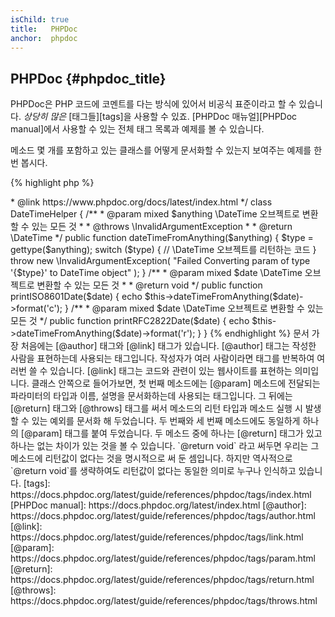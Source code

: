 ```yaml
---
isChild: true
title:   PHPDoc
anchor:  phpdoc
---
```


## PHPDoc {#phpdoc_title}

PHPDoc은 PHP 코드에 코멘트를 다는 방식에 있어서 비공식 표준이라고 할 수 있습니다. *상당히 많은* [태그들][tags]을
사용할 수 있죠. [PHPDoc 매뉴얼][PHPDoc manual]에서 사용할 수 있는 전체 태그 목록과 예제를 볼 수 있습니다.

메소드 몇 개를 포함하고 있는 클래스를 어떻게 문서화할 수 있는지 보여주는 예제를 한 번 봅시다.

{% highlight php %}
<?php
/**
 * @author A Name <a.name@example.com>
 * @link https://www.phpdoc.org/docs/latest/index.html
 */
class DateTimeHelper
{
    /**
     * @param mixed $anything \DateTime 오브젝트로 변환할 수 있는 모든 것
     *
     * @throws \InvalidArgumentException
     *
     * @return \DateTime
     */
    public function dateTimeFromAnything($anything)
    {
        $type = gettype($anything);

        switch ($type) {
            // \DateTime 오브젝트를 리턴하는 코드
        }

        throw new \InvalidArgumentException(
            "Failed Converting param of type '{$type}' to DateTime object"
        );
    }

    /**
     * @param mixed $date \DateTime 오브젝트로 변환할 수 있는 모든 것
     *
     * @return void
     */
    public function printISO8601Date($date)
    {
        echo $this->dateTimeFromAnything($date)->format('c');
    }

    /**
     * @param mixed $date \DateTime 오브젝트로 변환할 수 있는 모든 것
     */
    public function printRFC2822Date($date)
    {
        echo $this->dateTimeFromAnything($date)->format('r');
    }
}
{% endhighlight %}

문서 가장 처음에는 [@author] 태그와 [@link] 태그가 있습니다. [@author] 태그는 작성한 사람을 표현하는데 사용되는
태그입니다. 작성자가 여러 사람이라면 태그를 반복하여 여러번 쓸 수 있습니다. [@link] 태그는 코드와 관련이 있는
웹사이트를 표현하는 의미입니다.

클래스 안쪽으로 들어가보면, 첫 번째 메소드에는 [@param] 메소드에 전달되는 파라미터의 타입과 이름, 설명을 문서화하는데
사용되는 태그입니다. 그 뒤에는 [@return] 태그와 [@throws] 태그를 써서 메소드의 리턴 타입과 메소드 실행 시 발생할 수
있는 예외를 문서화 해 두었습니다.

두 번째와 세 번째 메소드에도 동일하게 하나의 [@param] 태그를 붙여 두었습니다. 두 메소드 중에 하나는 [@return] 태그가
있고 하나는 없는 차이가 있는 것을 볼 수 있습니다. `@return void` 라고 써두면 우리는 그 메소드에 리턴값이 없다는 것을
명시적으로 써 둔 셈입니다. 하지만 역사적으로 `@return void`를 생략하여도 리턴값이 없다는 동일한 의미로 누구나 인식하고
있습니다.


[tags]: https://docs.phpdoc.org/latest/guide/references/phpdoc/tags/index.html
[PHPDoc manual]: https://docs.phpdoc.org/latest/index.html
[@author]: https://docs.phpdoc.org/latest/guide/references/phpdoc/tags/author.html
[@link]: https://docs.phpdoc.org/latest/guide/references/phpdoc/tags/link.html
[@param]: https://docs.phpdoc.org/latest/guide/references/phpdoc/tags/param.html
[@return]: https://docs.phpdoc.org/latest/guide/references/phpdoc/tags/return.html
[@throws]: https://docs.phpdoc.org/latest/guide/references/phpdoc/tags/throws.html
